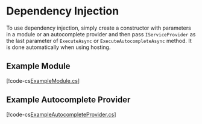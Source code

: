 # Dependency Injection

To use dependency injection, simply create a constructor with parameters in a module or an autocomplete provider and then pass `IServiceProvider` as the last parameter of `ExecuteAsync` or `ExecuteAutocompleteAsync` method. It is done automatically when using hosting.

## Example Module
[!code-cs[ExampleModule.cs](DependencyInjection/ExampleModule.cs)]

## Example Autocomplete Provider
[!code-cs[ExampleAutocompleteProvider.cs](DependencyInjection/ExampleAutocompleteProvider.cs)]